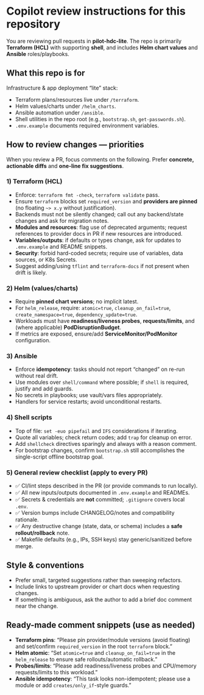 # Copilot review instructions for this repository

You are reviewing pull requests in **pilot-hdc-lite**. The repo is primarily **Terraform (HCL)** with supporting **shell**, and includes **Helm chart values** and **Ansible** roles/playbooks.

## What this repo is for
Infrastructure & app deployment “lite” stack:
- Terraform plans/resources live under `/terraform`.
- Helm values/charts under `/helm_charts`.
- Ansible automation under `/ansible`.
- Shell utilities in the repo root (e.g., `bootstrap.sh`, `get-passwords.sh`).
- `.env.example` documents required environment variables.

## How to review changes — priorities
When you review a PR, focus comments on the following. Prefer **concrete, actionable diffs** and **one-line fix suggestions**.

### 1) Terraform (HCL)
- Enforce: `terraform fmt -check`, `terraform validate` pass.
- Ensure `terraform` blocks set `required_version` and **providers are pinned** (no floating `~> x.y` without justification).
- Backends must not be silently changed; call out any backend/state changes and ask for migration notes.
- **Modules and resources**: flag use of deprecated arguments; request references to provider docs in PR if new resources are introduced.
- **Variables/outputs**: if defaults or types change, ask for updates to `.env.example` and README snippets.
- **Security**: forbid hard-coded secrets; require use of variables, data sources, or K8s Secrets.
- Suggest adding/using `tflint` and `terraform-docs` if not present when drift is likely.

### 2) Helm (values/charts)
- Require **pinned chart versions**; no implicit latest.
- For `helm_release`, require: `atomic=true`, `cleanup_on_fail=true`, `create_namespace=true`, `dependency_update=true`.
- Workloads must have **readiness/liveness probes**, **requests/limits**, and (where applicable) **PodDisruptionBudget**.
- If metrics are exposed, ensure/add **ServiceMonitor/PodMonitor** configuration.

### 3) Ansible
- Enforce **idempotency**: tasks should not report “changed” on re-run without real drift.
- Use modules over `shell/command` where possible; if `shell` is required, justify and add guards.
- No secrets in playbooks; use vault/vars files appropriately.
- Handlers for service restarts; avoid unconditional restarts.

### 4) Shell scripts
- Top of file: `set -euo pipefail` and `IFS` considerations if iterating.
- Quote all variables; check return codes; add `trap` for cleanup on error.
- Add `shellcheck` directives sparingly and always with a reason comment.
- For bootstrap changes, confirm `bootstrap.sh` still accomplishes the single-script offline bootstrap goal.

### 5) General review checklist (apply to every PR)
- ✅ CI/lint steps described in the PR (or provide commands to run locally).
- ✅ All new inputs/outputs documented in `.env.example` and READMEs.
- ✅ Secrets & credentials are **not** committed; `.gitignore` covers local `.env`.
- ✅ Version bumps include CHANGELOG/notes and compatibility rationale.
- ✅ Any destructive change (state, data, or schema) includes a **safe rollout/rollback** note.
- ✅ Makefile defaults (e.g., IPs, SSH keys) stay generic/sanitized before merge.

## Style & conventions
- Prefer small, targeted suggestions rather than sweeping refactors.
- Include links to upstream provider or chart docs when requesting changes.
- If something is ambiguous, ask the author to add a brief doc comment near the change.

## Ready-made comment snippets (use as needed)
- **Terraform pins**: “Please pin provider/module versions (avoid floating) and set/confirm `required_version` in the root `terraform` block.”
- **Helm atomic**: “Set `atomic=true` and `cleanup_on_fail=true` in the `helm_release` to ensure safe rollouts/automatic rollback.”
- **Probes/limits**: “Please add readiness/liveness probes and CPU/memory requests/limits to this workload.”
- **Ansible idempotency**: “This task looks non-idempotent; please use a module or add `creates/only_if`-style guards.”
